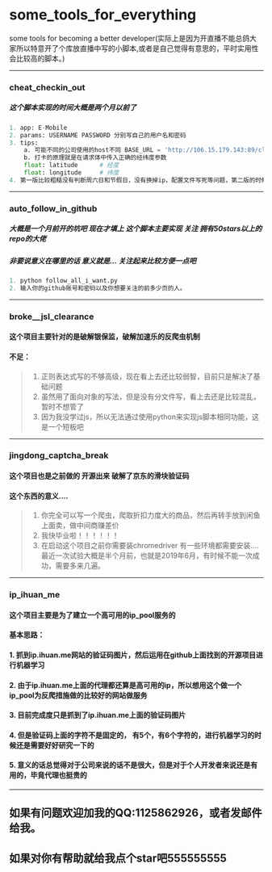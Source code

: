 # some_tools_for_everything
some tools for becoming a better developer(实际上是因为开直播不能总鸽大家所以特意开了个库放直播中写的小脚本,或者是自己觉得有意思的，平时实用性会比较高的脚本。)

---
### cheat_checkin_out
##### 这个脚本实现的时间大概是两个月以前了
```python
1. app: E-Mobile
2. params: USERNAME PASSWORD 分别写自己的用户名和密码
3. tips: 
    a. 可能不同的公司使用的host不同 BASE_URL = 'http://106.15.179.143:89/client.do' 中的host部分可能需要替换
    b. 打卡的原理就是在请求体中传入正确的经纬度参数
    float: latitude      # 经度
    float: longitude     # 纬度
4. 第一版比较粗糙没有判断周六日和节假日，没有换掉ip，配置文件写死等问题，第二版的时候我会修复这些问题
```

---
### auto_follow_in_github
##### 大概是一个月前开的坑吧 现在才填上 这个脚本主要实现 关注 拥有50stars以上的repo的大佬
##### 非要说意义在哪里的话 意义就是... 关注起来比较方便一点吧
```python
1. python follow_all_i_want.py
2. 输入你的github账号和密码以及你想要关注的前多少页的人。
```

---
### broke__jsl_clearance
#### 这个项目主要针对的是破解银保监，破解加速乐的反爬虫机制
#### 不足：
> 1. 正则表达式写的不够高级，现在看上去还比较弱智，目前只是解决了基础问题
> 2. 虽然用了面向对象的写法，但是没有分文件写，看上去还是比较混乱，暂时不想管了
> 3. 因为我没学过js，所以无法通过使用python来实现js脚本相同功能，这是一个短板吧

---
### jingdong_captcha_break
#### 这个项目也是之前做的 开源出来 破解了京东的滑块验证码
#### 这个东西的意义....
> 1. 你完全可以写一个爬虫，爬取折扣力度大的商品，然后再转手放到闲鱼上面卖，做中间商赚差价
> 2. 我快毕业啦！！！！！！
> 3. 在启动这个项目之前你需要装chromedriver 有一些环境都需要安装....最近一次试验大概是半个月前，也就是2019年6月，有时候不能一次成功，需要多来几遍。


---
### ip_ihuan_me
#### 这个项目主要是为了建立一个高可用的ip_pool服务的
#### 基本思路：
#### 1. 抓到ip.ihuan.me网站的验证码图片，然后运用在github上面找到的开源项目进行机器学习
#### 2. 由于ip.ihuan.me上面的代理都还算是高可用的ip，所以想用这个做一个ip_pool为反爬措施做的比较好的网站做服务
#### 3. 目前完成度只是抓到了ip.ihuan.me上面的验证码图片
#### 4. 但是验证码上面的字符不是固定的， 有5个，有6个字符的，进行机器学习的时候还是需要好好研究一下的
#### 5. 意义的话总觉得对于公司来说的话不是很大，但是对于个人开发者来说还是有用的，毕竟代理也挺贵的


-----
## 如果有问题欢迎加我的QQ:1125862926，或者发邮件给我。
## 如果对你有帮助就给我点个star吧555555555




